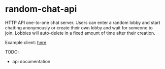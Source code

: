# random-chat-api
HTTP API one-to-one chat server. Users can enter a random lobby and start chatting anonymously or create their own lobby and wait for someone to join.
Lobbies will auto-delete in a fixed amount of time after their creation.

Example client: [here](https://github.com/k0dev/random-chat-client)

TODO:
- api documentation
